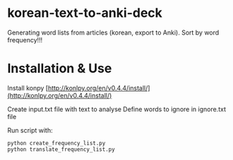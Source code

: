 # korean-text-to-anki-deck

Generating word lists from articles (korean, export to Anki). Sort by word frequency!!!

# Installation & Use

Install konpy
[http://konlpy.org/en/v0.4.4/install/](http://konlpy.org/en/v0.4.4/install/)

Create input.txt file with text to analyse
Define words to ignore in ignore.txt file

Run script with:
```
python create_frequency_list.py
python translate_frequency_list.py 
```
